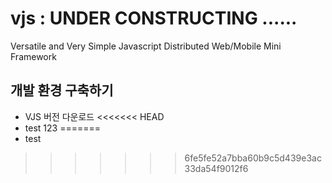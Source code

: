 # vjs : UNDER CONSTRUCTING ......

Versatile and Very Simple Javascript Distributed Web/Mobile Mini Framework

## 개발 환경 구축하기

- VJS 버전 다운로드
<<<<<<< HEAD
- test 123
=======
- test
>>>>>>> 6fe5fe52a7bba60b9c5d439e3ac33da54f9012f6
